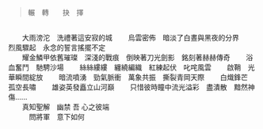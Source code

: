 > 輾&emsp;轉&emsp;&emsp;抉&emsp;擇
<br />
&emsp;&emsp;大雨滂沱&emsp;洗禮著這安寂的城
&emsp;&emsp;烏雲密佈&emsp;暗淡了白晝與黑夜的分界
&emsp;&emsp;烈風驟起&emsp;永念的誓言搖擺不定
<br />
&emsp;&emsp;耀金鱗甲依舊璀璨&emsp;深淺的戰痕&emsp;倒映著刀光劍影&emsp;銘刻著赫赫傳奇
&emsp;&emsp;浴血奮鬥&emsp;馳騁沙場
&emsp;&emsp;絲絲縷縷&emsp;纏繞編織&emsp;紅練起伏&emsp;叱咤風雲
&emsp;&emsp;啟鞘&emsp;光華瞬間綻放
&emsp;&emsp;暗流噴湧&emsp;勁氣脈衝&emsp;萬象共振&emsp;撕裂青岡天際
&emsp;&emsp;白熾鋒芒&emsp;孤空長嘯
&emsp;&emsp;雄姿英發矗立山河巔
&emsp;&emsp;只惜彼時瞳中流光溢彩&emsp;盡潰散&emsp;黯然神傷......
<br />
&emsp;&emsp;真知聖解&emsp;幽禁 吾 心之彼端
<br />
&emsp;&emsp;&emsp;問將軍&emsp;意下如何
